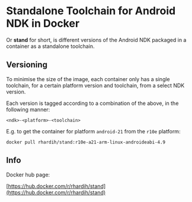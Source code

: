 # Standalone Toolchain for Android NDK in Docker

Or **stand** for short, is different versions of the Android NDK packaged in a
container as a standalone toolchain.

## Versioning

To minimise the size of the image, each container only has a single toolchain,
for a certain platform version and toolchain, from a select NDK version. 

Each version is tagged according to a combination of the above, in the
following manner:

`<ndk>-<platform>-<toolchain>`

E.g. to get the container for platform `android-21` from the `r10e` platform:

`docker pull rhardih/stand:r10e-a21-arm-linux-androideabi-4.9`


## Info

Docker hub page:

[https://hub.docker.com/r/rhardih/stand](https://hub.docker.com/r/rhardih/stand)
